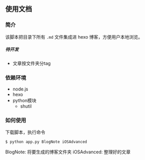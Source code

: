 ## 使用文档

### 简介

该脚本把目录下所有 `.md` 文件集成进 hexo 博客，方便用户本地浏览。

##### 待开发

* 文章按文件夹分tag

### 依赖环境

* node.js
* hexo
* python模块
    * shutil
    
### 如何使用

下载脚本，执行命令 

`$ python app.py BlogNote iOSAdvanced`

BlogNote: 将要生成的博客文件夹
iOSAdvanced:  整理好的文章
